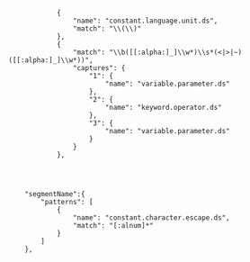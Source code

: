 				{
					"name": "constant.language.unit.ds",
					"match": "\\(\\)"
				},
				{
					"match": "\\b([[:alpha:]_]\\w*)\\s*(<|>|~)([[:alpha:]_]\\w*))",
					"captures": {
						"1": {
							"name": "variable.parameter.ds"
						},
						"2": {
							"name": "keyword.operator.ds"
						},
						"3": {
							"name": "variable.parameter.ds"
						}
					}
				},




		"segmentName":{
			"patterns": [
				{
					"name": "constant.character.escape.ds",
					"match": "[:alnum]*"
				}
			]
		},
